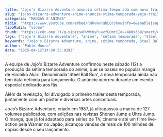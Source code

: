 ```yaml
---
title: "Jojo's Bizarre Adventure anuncia sétima temporada com novo trailer"
slug: "jojos-bizarre-adventure-anime-anuncia-stima-temporada-veja-trailer"
categoria: "MANGÁS E ANIMES"
midia: "https://www.youtube.com/embed/RHkvkwnQbEQ?showinfo=0&enablejsapi=1"
tipoMidia: "video"
thumb: "https://cdn.ome.lt/q-x1bYcsoFwWtHyPuavfUDmriIo=/480x360/smart/extras/conteudos/jojosbizarreadventure_8j2hHM6.jpg"
tags: ["Jojo's Bizarre Adventure", "anime", "sétima temporada", "Steel Ball Run", "Hirohiko Akari", "mangá"]
keywords: "Jojo's Bizarre Adventure, anime, sétima temporada, Steel Ball Run, Hirohiko Akari, mangá"
author: "Pablo Moura"
data: "2025-04-12T14:08:35.929Z"
---
```


A equipe de Jojo's Bizarre Adventure confirmou neste sábado (12) a produção da sétima temporada do anime, que se baseia no popular mangá de Hirohiko Akari. Denominada 'Steel Ball Run', a nova temporada ainda não tem data definida para lançamento. O anúncio ocorreu durante um evento especial dedicado aos fãs.

Além da revelação, foi divulgado o primeiro trailer desta temporada, juntamente com um pôster e diversas artes conceituais.

JoJo’s Bizarre Adventure, criado em 1987, já ultrapassou a marca de 127 volumes publicados, com edições nas revistas Shonen Jump e Ultra Jump. O mangá, que já foi adaptado para séries de TV, cinema e até um filme live-action pela Warner no Japão, alcançou vendas de mais de 100 milhões de cópias desde o seu lançamento.